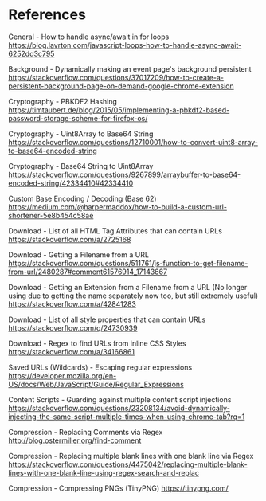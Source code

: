 # References

General - How to handle async/await in for loops
https://blog.lavrton.com/javascript-loops-how-to-handle-async-await-6252dd3c795

Background - Dynamically making an event page's background persistent
https://stackoverflow.com/questions/37017209/how-to-create-a-persistent-background-page-on-demand-google-chrome-extension

Cryptography - PBKDF2 Hashing
https://timtaubert.de/blog/2015/05/implementing-a-pbkdf2-based-password-storage-scheme-for-firefox-os/

Cryptography - Uint8Array to Base64 String
https://stackoverflow.com/questions/12710001/how-to-convert-uint8-array-to-base64-encoded-string

Cryptography - Base64 String to Uint8Array
https://stackoverflow.com/questions/9267899/arraybuffer-to-base64-encoded-string/42334410#42334410

Custom Base Encoding / Decoding (Base 62)
https://medium.com/@harpermaddox/how-to-build-a-custom-url-shortener-5e8b454c58ae

Download - List of all HTML Tag Attributes that can contain URLs
https://stackoverflow.com/a/2725168

Download - Getting a Filename from a URL
https://stackoverflow.com/questions/511761/js-function-to-get-filename-from-url/2480287#comment61576914_17143667

Download - Getting an Extension from a Filename from a URL (No longer using due to getting the name separately now too, but still extremely useful)
https://stackoverflow.com/a/42841283

Download - List of all style properties that can contain URLs
https://stackoverflow.com/q/24730939

Download - Regex to find URLs from inline CSS Styles
https://stackoverflow.com/a/34166861

Saved URLs (Wildcards) - Escaping regular expressions
https://developer.mozilla.org/en-US/docs/Web/JavaScript/Guide/Regular_Expressions

Content Scripts - Guarding against multiple content script injections
https://stackoverflow.com/questions/23208134/avoid-dynamically-injecting-the-same-script-multiple-times-when-using-chrome-tab?rq=1

Compression - Replacing Comments via Regex
http://blog.ostermiller.org/find-comment

Compression - Replacing multiple blank lines with one blank line via Regex
https://stackoverflow.com/questions/4475042/replacing-multiple-blank-lines-with-one-blank-line-using-regex-search-and-replac

Compression - Compressing PNGs (TinyPNG)
https://tinypng.com/